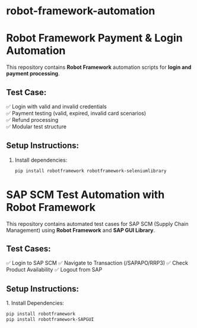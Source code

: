 # robot-framework-automation


# Robot Framework Payment & Login Automation
This repository contains **Robot Framework** automation scripts for **login and payment processing**.

## Test Case:
✅ Login with valid and invalid credentials  
✅ Payment testing (valid, expired, invalid card scenarios)  
✅ Refund processing  
✅ Modular test structure  

## Setup Instructions:
1. Install dependencies:
   ```bash
   pip install robotframework robotframework-seleniumlibrary


# SAP SCM Test Automation with Robot Framework
This repository contains automated test cases for SAP SCM (Supply Chain Management) using **Robot Framework** and **SAP GUI Library**.

## Test Cases:
✅ Login to SAP SCM
✅ Navigate to Transaction (/SAPAPO/RRP3)
✅ Check Product Availability
✅ Logout from SAP

##  Setup Instructions:
1️. Install Dependencies:
```bash
pip install robotframework
pip install robotframework-SAPGUI



